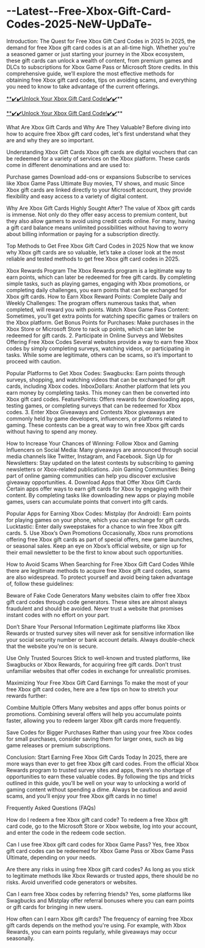 # --Latest--Free-Xbox-Gift-Card-Codes-2025-NeW-UpDaTe-

Introduction: The Quest for Free Xbox Gift Card Codes in 2025 In 2025, the demand for free Xbox gift card codes is at an all-time high. Whether you're a seasoned gamer or just starting your journey in the Xbox ecosystem, these gift cards can unlock a wealth of content, from premium games and DLCs to subscriptions for Xbox Game Pass or Microsoft Store credits. In this comprehensive guide, we’ll explore the most effective methods for obtaining free Xbox gift card codes, tips on avoiding scams, and everything you need to know to take advantage of the current offerings.

[**✔️✔️Unlock Your Xbox Gift Card Code!✔️✔️](https://proofferzones.com/all-free-xbox-card/)**

[**✔️✔️Unlock Your Xbox Gift Card Code!✔️✔️](https://proofferzones.com/all-free-xbox-card/)**

What Are Xbox Gift Cards and Why Are They Valuable? Before diving into how to acquire free Xbox gift card codes, let's first understand what they are and why they are so important.

Understanding Xbox Gift Cards Xbox gift cards are digital vouchers that can be redeemed for a variety of services on the Xbox platform. These cards come in different denominations and are used to:

Purchase games Download add-ons or expansions Subscribe to services like Xbox Game Pass Ultimate Buy movies, TV shows, and music Since Xbox gift cards are linked directly to your Microsoft account, they provide flexibility and easy access to a variety of digital content.

Why Are Xbox Gift Cards Highly Sought After? The value of Xbox gift cards is immense. Not only do they offer easy access to premium content, but they also allow gamers to avoid using credit cards online. For many, having a gift card balance means unlimited possibilities without having to worry about billing information or paying for a subscription directly.

Top Methods to Get Free Xbox Gift Card Codes in 2025 Now that we know why Xbox gift cards are so valuable, let’s take a closer look at the most reliable and tested methods to get free Xbox gift card codes in 2025.

Xbox Rewards Program The Xbox Rewards program is a legitimate way to earn points, which can later be redeemed for free gift cards. By completing simple tasks, such as playing games, engaging with Xbox promotions, or completing daily challenges, you earn points that can be exchanged for Xbox gift cards.
How to Earn Xbox Reward Points: Complete Daily and Weekly Challenges: The program offers numerous tasks that, when completed, will reward you with points. Watch Xbox Game Pass Content: Sometimes, you’ll get extra points for watching specific games or trailers on the Xbox platform. Get Bonus Points for Purchases: Make purchases in the Xbox Store or Microsoft Store to rack up points, which can later be redeemed for gift cards. 2. Participate in Online Surveys and Websites Offering Free Xbox Codes Several websites provide a way to earn free Xbox codes by simply completing surveys, watching videos, or participating in tasks. While some are legitimate, others can be scams, so it’s important to proceed with caution.

Popular Platforms to Get Xbox Codes: Swagbucks: Earn points through surveys, shopping, and watching videos that can be exchanged for gift cards, including Xbox codes. InboxDollars: Another platform that lets you earn money by completing tasks. This money can then be converted into Xbox gift card codes. FeaturePoints: Offers rewards for downloading apps, testing games, or completing surveys that can be redeemed for Xbox codes. 3. Enter Xbox Giveaways and Contests Xbox giveaways are commonly held by game developers, influencers, or platforms related to gaming. These contests can be a great way to win free Xbox gift cards without having to spend any money.

How to Increase Your Chances of Winning: Follow Xbox and Gaming Influencers on Social Media: Many giveaways are announced through social media channels like Twitter, Instagram, and Facebook. Sign Up for Newsletters: Stay updated on the latest contests by subscribing to gaming newsletters or Xbox-related publications. Join Gaming Communities: Being part of online gaming communities can help you discover exclusive giveaway opportunities. 4. Download Apps that Offer Xbox Gift Cards Certain apps offer ways to earn gift cards for Xbox by engaging with their content. By completing tasks like downloading new apps or playing mobile games, users can accumulate points that convert into gift cards.

Popular Apps for Earning Xbox Codes: Mistplay (for Android): Earn points for playing games on your phone, which you can exchange for gift cards. Lucktastic: Enter daily sweepstakes for a chance to win free Xbox gift cards. 5. Use Xbox’s Own Promotions Occasionally, Xbox runs promotions offering free Xbox gift cards as part of special offers, new game launches, or seasonal sales. Keep an eye on Xbox’s official website, or sign up for their email newsletter to be the first to know about such opportunities.

How to Avoid Scams When Searching for Free Xbox Gift Card Codes While there are legitimate methods to acquire free Xbox gift card codes, scams are also widespread. To protect yourself and avoid being taken advantage of, follow these guidelines:

Beware of Fake Code Generators Many websites claim to offer free Xbox gift card codes through code generators. These sites are almost always fraudulent and should be avoided. Never trust a website that promises instant codes with no effort on your part.

Don’t Share Your Personal Information Legitimate platforms like Xbox Rewards or trusted survey sites will never ask for sensitive information like your social security number or bank account details. Always double-check that the website you're on is secure.

Use Only Trusted Sources Stick to well-known and trusted platforms, like Swagbucks or Xbox Rewards, for acquiring free gift cards. Don’t trust unfamiliar websites that offer codes in exchange for unrealistic promises.

Maximizing Your Free Xbox Gift Card Earnings To make the most of your free Xbox gift card codes, here are a few tips on how to stretch your rewards further:

Combine Multiple Offers Many websites and apps offer bonus points or promotions. Combining several offers will help you accumulate points faster, allowing you to redeem larger Xbox gift cards more frequently.

Save Codes for Bigger Purchases Rather than using your free Xbox codes for small purchases, consider saving them for larger ones, such as big game releases or premium subscriptions.

Conclusion: Start Earning Free Xbox Gift Cards Today In 2025, there are more ways than ever to get free Xbox gift card codes. From the official Xbox Rewards program to trusted survey sites and apps, there’s no shortage of opportunities to earn these valuable codes. By following the tips and tricks outlined in this guide, you’ll be well on your way to unlocking a world of gaming content without spending a dime. Always be cautious and avoid scams, and you’ll enjoy your free Xbox gift cards in no time!

Frequently Asked Questions (FAQs)

How do I redeem a free Xbox gift card code? To redeem a free Xbox gift card code, go to the Microsoft Store or Xbox website, log into your account, and enter the code in the redeem code section.

Can I use free Xbox gift card codes for Xbox Game Pass? Yes, free Xbox gift card codes can be redeemed for Xbox Game Pass or Xbox Game Pass Ultimate, depending on your needs.

Are there any risks in using free Xbox gift card codes? As long as you stick to legitimate methods like Xbox Rewards or trusted apps, there should be no risks. Avoid unverified code generators or websites.

Can I earn free Xbox codes by referring friends? Yes, some platforms like Swagbucks and Mistplay offer referral bonuses where you can earn points or gift cards for bringing in new users.

How often can I earn Xbox gift cards? The frequency of earning free Xbox gift cards depends on the method you're using. For example, with Xbox Rewards, you can earn points regularly, while giveaways may occur seasonally.
